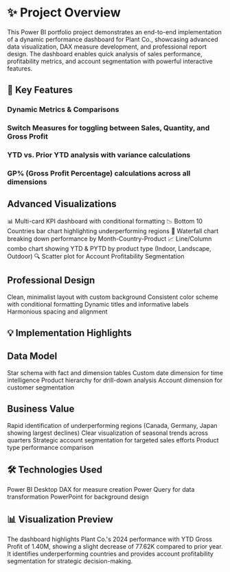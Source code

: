 # ✨ Project Overview

This Power BI portfolio project demonstrates an end-to-end implementation of a dynamic performance dashboard for Plant Co., showcasing advanced data visualization, DAX measure development, and professional report design. The dashboard enables quick analysis of sales performance, profitability metrics, and account segmentation with powerful interactive features.

## 🚀 Key Features

### Dynamic Metrics & Comparisons
### Switch Measures for toggling between Sales, Quantity, and Gross Profit
### YTD vs. Prior YTD analysis with variance calculations
### GP% (Gross Profit Percentage) calculations across all dimensions

## Advanced Visualizations

📊 Multi-card KPI dashboard with conditional formatting
📉 Bottom 10 Countries bar chart highlighting underperforming regions
🌊 Waterfall chart breaking down performance by Month-Country-Product
📈 Line/Column combo chart showing YTD & PYTD by product type (Indoor, Landscape, Outdoor)
🔍 Scatter plot for Account Profitability Segmentation

## Professional Design

Clean, minimalist layout with custom background
Consistent color scheme with conditional formatting
Dynamic titles and informative labels
Harmonious spacing and alignment

## 💡 Implementation Highlights

## Data Model
Star schema with fact and dimension tables
Custom date dimension for time intelligence
Product hierarchy for drill-down analysis
Account dimension for customer segmentation

## Business Value

Rapid identification of underperforming regions (Canada, Germany, Japan showing largest declines)
Clear visualization of seasonal trends across quarters
Strategic account segmentation for targeted sales efforts
Product type performance comparison

## 🛠️ Technologies Used

Power BI Desktop
DAX for measure creation
Power Query for data transformation
PowerPoint for background design


## 📊 Visualization Preview
The dashboard highlights Plant Co.'s 2024 performance with YTD Gross Profit of 1.40M, showing a slight decrease of 77.62K compared to prior year. It identifies underperforming countries and provides account profitability segmentation for strategic decision-making.
